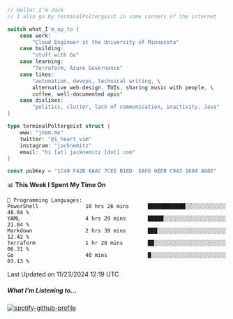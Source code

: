 ```go
// Hello! I'm Jack
// I also go by terminalPoltergeist in some corners of the internet

switch what_I'm_up_to {
    case work:
        "Cloud Engineer at the University of Minnesota"
    case building:
        "stuff with Go"
    case learning:
        "Terraform, Azure Governance"
    case likes:
        "automation, devops, technical writing, \
        alternative web-design, TUIs, sharing music with people, \
        coffee, well-documented apis"
    case dislikes:
        "politics, clutter, lack of communication, inactivity, Java"
}

type terminalPoltergeist struct {
    www: "jnem.me"
    twitter: "@i_heart_vim"
    instagram: "jacknemitz"
    email: "hi [at] jacknemitz [dot] com"
}

const pubKey = "1C49 F42B 6AAC 7CEE B18D  EAF6 0EEB C943 1694 A88E"
```

<!--START_SECTION:waka-->
📊 **This Week I Spent My Time On** 

```text
💬 Programming Languages: 
PowerShell               10 hrs 26 mins      ████████████░░░░░░░░░░░░░   48.84 % 
YAML                     4 hrs 29 mins       █████░░░░░░░░░░░░░░░░░░░░   21.04 % 
Markdown                 2 hrs 39 mins       ███░░░░░░░░░░░░░░░░░░░░░░   12.42 % 
Terraform                1 hr 20 mins        ██░░░░░░░░░░░░░░░░░░░░░░░   06.31 % 
Go                       40 mins             █░░░░░░░░░░░░░░░░░░░░░░░░   03.13 % 
```


 Last Updated on 11/23/2024 12:19 UTC
<!--END_SECTION:waka-->

##### What I'm Listening to...

[![spotify-github-profile](https://jnem.me/listening-item?maxAge=2592000)](https://jnem.me/listening)
